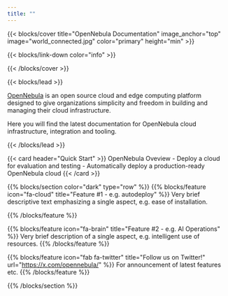 ```yaml
---
title: ""
---
```


{{< blocks/cover title="OpenNebula Documentation" image_anchor="top" image="world_connected.jpg" color="primary" height="min" >}}

{{< blocks/link-down color="info" >}}

{{< /blocks/cover >}}

{{< blocks/lead >}}
<p> <a href="https://opennebula.io">OpenNebula</a> is an open source cloud and edge computing platform designed to give organizations simplicity and freedom in building and managing their cloud infrastructure.</p>

<p>Here you will find the latest documentation for OpenNebula cloud infrastructure, integration and tooling.</p>

{{< /blocks/lead >}}

{{< card header="Quick Start" >}}
OpenNebula Oveview - Deploy a cloud for evaluation and testing - Automatically deploy a production-ready OpenNebula cloud
{{< /card >}}

{{% blocks/section color="dark" type="row" %}}
{{% blocks/feature icon="fa-cloud" title="Feature #1 - e.g. autodeploy" %}}
Very brief descriptive text emphasizing a single aspect, e.g. ease of installation.

{{% /blocks/feature %}}


{{% blocks/feature icon="fa-brain" title="Feature #2 - e.g. AI Operations" %}}
Very brief description of a single aspect, e.g. intelligent use of resources.
{{% /blocks/feature %}}


{{% blocks/feature icon="fab fa-twitter" title="Follow us on Twitter!" url="https://x.com/opennebula/" %}}
For announcement of latest features etc.
{{% /blocks/feature %}}


{{% /blocks/section %}}

